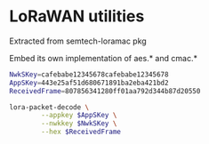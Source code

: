 # LoRaWAN utilities

Extracted from semtech-loramac pkg 

Embed its own implementation of aes.* and cmac.*




```bash
NwkSKey=cafebabe12345678cafebabe12345678
AppSKey=443e25af51d680671891ba2eba421bd2
ReceivedFrame=807856341280ff01aa792d344b87d20550

lora-packet-decode \
        --appkey $AppSKey \
        --nwkkey $NwkSKey \
        --hex $ReceivedFrame
```

